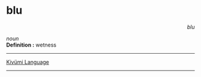
# blu

<div align="right"><i>blu</i></div>

*noun*  
**Definition :** wetness  

---

[Kivümi Language](../README.md)

---
